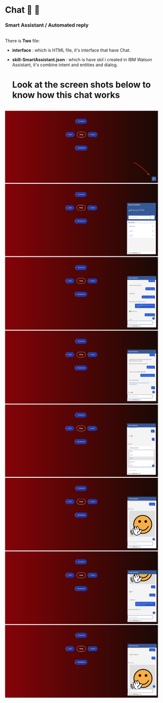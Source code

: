 #  Chat 💬 🤖
<h3>Smart Assistant / Automated reply </h3>
<br>
There is <b>Two</b> file:

- <b>interface</b> : which is HTML file, it's interface that have Chat.
  
- <b>skill-SmartAssistant.json</b> : which is have skil i created in IBM Watson Assistant, it's combine intent and entities and dialog.
  
  <h1>Look at the screen shots below to know how this chat works</h1>
<br>

<img src="Screen Shot .png">
<img src="Screen Shot1.png">
<img src="Screen Shot2.png">
<img src="Screen Shot3.png">
<img src="Screen Shot4.png">
<img src="Screen Shot5.png">
<img src="Screen Shot6.png">
<img src="Screen Shot7.png">

